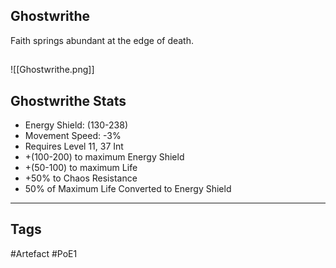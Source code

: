 ## Ghostwrithe
Faith springs abundant at the edge of death.
##
![[Ghostwrithe.png]]
## Ghostwrithe Stats
- Energy Shield: (130-238)
- Movement Speed: -3%
- Requires Level 11, 37 Int
- +(100-200) to maximum Energy Shield
- +(50-100) to maximum Life
- +50% to Chaos Resistance
- 50% of Maximum Life Converted to Energy Shield


---
## Tags
#Artefact
#PoE1